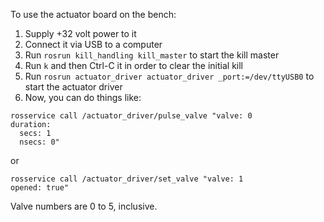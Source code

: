 To use the actuator board on the bench:

1. Supply +32 volt power to it
2. Connect it via USB to a computer
3. Run `rosrun kill_handling kill_master` to start the kill master
4. Run `k` and then Ctrl-C it in order to clear the initial kill
5. Run `rosrun actuator_driver actuator_driver _port:=/dev/ttyUSB0` to start the actuator driver
6. Now, you can do things like:

<!-- end the list -->

    rosservice call /actuator_driver/pulse_valve "valve: 0
    duration:
      secs: 1
      nsecs: 0"

or

    rosservice call /actuator_driver/set_valve "valve: 1
    opened: true"

Valve numbers are 0 to 5, inclusive.
